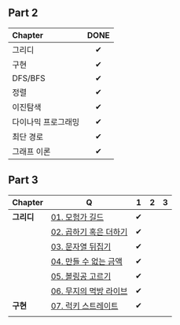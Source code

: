 ## Part 2
| Chapter             | DONE |
| :------------------ | :--: |
| 그리디              |  ✔   |
| 구현                |  ✔   |
| DFS/BFS             |  ✔   |
| 정렬                |  ✔   |
| 이진탐색            |  ✔   |
| 다이나믹 프로그래밍 |  ✔   |
| 최단 경로           |  ✔   |
| 그래프 이론         |  ✔   |





## Part 3
| Chapter | Q                      | 1    | 2    | 3    |
| ------- | ---------------------- | :--: |  :--: |  :--: |
| **그리디**  | [01. 모험가 길드](https://github.com/Minimoa/TIC/blob/main/Part%203/1-1.md)        |  ✔     |      |      |
|         | [02. 곱하기 혹은 더하기](https://github.com/Minimoa/TIC/blob/main/Part%203/1-2.md)  |✔      |      |      |
|         | [03. 문자열 뒤집기](https://github.com/Minimoa/TIC/blob/main/Part%203/1-3.md)       | ✔     |      |      |
|         | [04. 만들 수 없는 금액](https://github.com/Minimoa/TIC/blob/main/Part%203/1-4.md)  |  ✔   |      |      |
|         | [05. 볼링공 고르기](https://github.com/Minimoa/TIC/blob/main/Part%203/1-5.md)      |    ✔ |      |      |
|         | [06. 무지의 먹방 라이브](https://github.com/Minimoa/TIC/blob/main/Part%203/1-6.md) |    ✔  |      |      |
| **구현** |[07. 럭키 스트레이트](https://github.com/Minimoa/TIC/blob/main/Part%203/1-7.md)    |     ✔  |      |      |
|         |                        |      |      |      |




